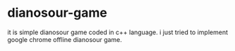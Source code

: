 # dianosour-game
it is simple dianosour game coded in c++ language. 
i just tried to implement google chrome offline dianosour game.
































